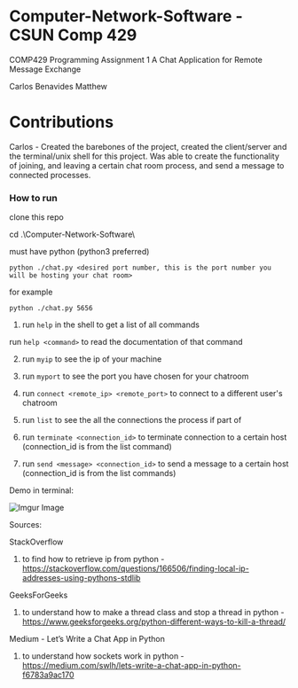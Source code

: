 # Computer-Network-Software - CSUN Comp 429

COMP429 Programming Assignment 1
A Chat Application for Remote Message Exchange

Carlos Benavides
Matthew

# Contributions

Carlos - Created the barebones of the project, created the client/server and the terminal/unix shell for this project. Was able to create the functionality of joining, and leaving a certain chat room process, and send a message to connected processes.


### How to run

clone this repo

cd .\Computer-Network-Software\

must have python (python3 preferred)

`python ./chat.py <desired port number, this is the port number you will be hosting your chat room>`

for example

`python ./chat.py 5656`

1) run `help` in the shell to get a list of all commands

run `help <command>` to read the documentation of that command

2) run `myip` to see the ip of your machine

3) run `myport` to see the port you have chosen for your chatroom

4) run `connect <remote_ip> <remote_port>` to connect to a different user's chatroom

5) run `list` to see the all the connections the process if part of

6) run `terminate <connection_id>` to terminate connection to a certain host (connection_id is from the list command)

7) run `send <message> <connection_id>` to send a message to a certain host (connection_id is from the list commands)

Demo in terminal:

![Imgur Image](https://i.imgur.com/bE2bHk0.png)


Sources:

StackOverflow
1) to find how to retrieve ip from python - https://stackoverflow.com/questions/166506/finding-local-ip-addresses-using-pythons-stdlib

GeeksForGeeks
1) to understand how to make a thread class and stop a thread in python - https://www.geeksforgeeks.org/python-different-ways-to-kill-a-thread/

Medium - Let’s Write a Chat App in Python
1) to understand how sockets work in python - https://medium.com/swlh/lets-write-a-chat-app-in-python-f6783a9ac170
